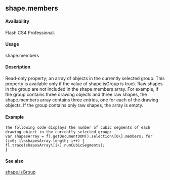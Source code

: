 ## shape.members

#### Availability

Flash CS4 Professional.

#### Usage

shape.members

#### Description

Read-only property; an array of objects in the currently selected group. This property is available only if the value of
shape.isGroup is true). Raw shapes in the group are not included in the shape.members array.
For example, if the group contains three drawing objects and three raw shapes, the shape.members array contains three entries, one for each of the drawing objects. If the group contains only raw shapes, the array is empty.

#### Example

```
The following code displays the number of cubic segments of each drawing object in the currently selected group:
var shapesArray = fl.getDocumentDOM().selection\[0\].members; for (i=0; i\<shapesArray.length; i++) {
fl.trace(shapesArray\[i\].numCubicSegments);
}

```
#### See also

[shape.isGroup](#_bookmark818)
